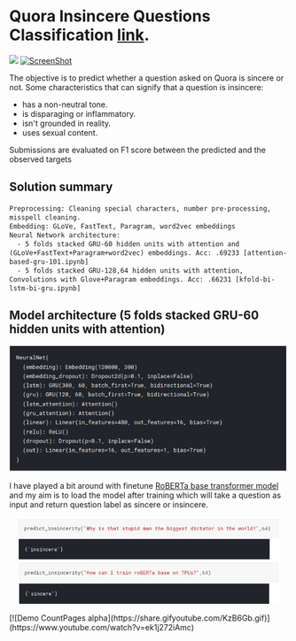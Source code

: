 # Quora Insincere Questions Classification [link](https://www.kaggle.com/c/quora-insincere-questions-classification/overview).


[![](http://img.youtube.com/vi/kDY5wuBxCZQ/0.jpg)](http://www.youtube.com/watch?v=kDY5wuBxCZQ "WebApp")
[![ScreenShot](http://mykabir.info/d3Project1/VideoTeaserimg.jpg)](http://mykabir.info/d3Project1/VideoPresentation.mp4)

The objective is to predict whether a question asked on Quora is sincere or not. Some characteristics that can signify that a question is insincere:

* has a non-neutral tone.
* is disparaging or inflammatory.
* isn't grounded in reality.
* uses sexual content.

Submissions are evaluated on F1 score between the predicted and the observed targets
## Solution summary
```
Preprocessing: Cleaning special characters, number pre-processing, misspell cleaning.
Embedding: GLoVe, FastText, Paragram, word2vec embeddings 
Neural Network architecture: 
  - 5 folds stacked GRU-60 hidden units with attention and (GLoVe+FastText+Paragram+word2vec) embeddings. Acc: .69233 [attention-based-gru-101.ipynb]
  - 5 folds stacked GRU-128,64 hidden units with attention, Convolutions with Glove+Paragram embeddings. Acc: .66231 [kfold-bi-lstm-bi-gru.ipynb]
```
## Model architecture (5 folds stacked GRU-60 hidden units with attention)
<p align="center">
 <img src="https://github.com/SumonKantiDey/Kaggle-Competitions/blob/master/Quora%20Insincere%20Questions%20Classification/img/model.png" >
</p>

I have played a bit around with finetune [RoBERTa base transformer model](https://github.com/SumonKantiDey/Kaggle-Competitions/blob/master/Quora%20Insincere%20Questions%20Classification/roberta-insincerity-check.ipynb) and my aim is to load the model after training which will take a question 
as input and return question label as sincere or insincere.
<p align="center">
 <img src="https://github.com/SumonKantiDey/Kaggle-Competitions/blob/master/Quora%20Insincere%20Questions%20Classification/img/one.png" width="470" >
<img src="https://github.com/SumonKantiDey/Kaggle-Competitions/blob/master/Quora%20Insincere%20Questions%20Classification/img/two.png" width="470" >
</p>
<p>
[![Demo CountPages alpha](https://share.gifyoutube.com/KzB6Gb.gif)](https://www.youtube.com/watch?v=ek1j272iAmc)
</p>
